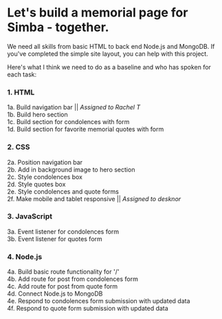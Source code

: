 # Let's build a memorial page for Simba - together. 

We need all skills from basic HTML to back end Node.js and MongoDB. If you've completed the simple site layout, you can help with this project.  

Here's what I think we need to do as a baseline and who has spoken for each task: 

### 1. HTML
1a. Build navigation bar || *Assigned to Rachel T*<br>
1b. Build hero section <br>
1c. Build section for condolences with form <br>
1d. Build section for favorite memorial quotes with form <br>

### 2. CSS
2a. Position navigation bar <br>
2b. Add in background image to hero section <br>
2c. Style condolences box <br>
2d. Style quotes box <br>
2e. Style condolences and quote forms <br>
2f. Make mobile and tablet responsive || *Assigned to desknor*<br>

### 3. JavaScript 
3a. Event listener for condolences form <br>
3b. Event listener for quotes form <br>

### 4. Node.js
4a. Build basic route functionality for '/'  <br>
4b. Add route for post from condolences form  <br>
4c. Add route for post from quote form <br>
4d. Connect Node.js to MongoDB <br>
4e. Respond to condolences form submission with updated data <br>
4f. Respond to quote form submission with updated data  <br>